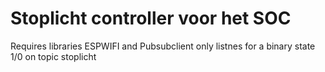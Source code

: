 # Stoplicht controller voor het SOC
Requires libraries ESPWIFI and Pubsubclient
only listnes for a binary state 1/0 on topic stoplicht
